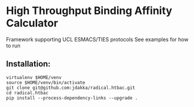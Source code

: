 
# High Throughput Binding Affinity Calculator 

Framework supporting UCL ESMACS/TIES protocols 
See examples for how to run

## Installation: 

`virtualenv $HOME/venv`\
`source $HOME/venv/bin/activate`\
`git clone git@github.com:jdakka/radical.htbac.git`\
`cd radical.htbac`\
`pip install --process-dependency-links --upgrade .` 


